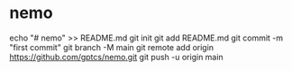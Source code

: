 # nemo
echo "# nemo" >> README.md
git init
git add README.md
git commit -m "first commit"
git branch -M main
git remote add origin https://github.com/gptcs/nemo.git
git push -u origin main
